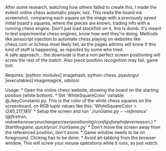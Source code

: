 After some research, watching how others failed to create this, I made the evilest online chess automatic 
player, lulz. This reads the board via screenshot, comparing each square on the image with a previously saved initial board's squares, where the pieces are known, trading info with a running chess engine.
Don't just load stockfish on it, this is dumb. It's meant to test experimental chess engines, know how well they're doing.
       Methods like javascript injection to automate chess playing on websites like chess.com or lichess most likely fail, as the pages admins will know if this kind of stuff is happening, as reported by some who tried.<br>
       A safe approach... the downside is that a non perfect screen positioning will screw the rest of the match. Also piece position recognition may fail, game lost.
       


       
Requires: [python modules] imagehash, python-chess, pyautogui<br>
	  [executables] imagemagick, xdotool

Usage:
	* Open the online chess website, showing the board on the starting position (white bottom).
	* Set 'WhiteSquareColor' variable @./keyConstants.py. This is the color of the white chess squares on the screenboard, on RGB tuple values like this:
        'WhiteSquareColor = (240,217,181)'
        * Setup the screen and run '$./runGame.py --reference' (@ first run, redo whenever you change screen positioning/configs for whatever reason.)
        * Start the game, quickly run '$./runGame.py'
        * Don't move the screen away from the referenced position, don't zoom.
        * Game window needs to be on foreground. Clicking has to be done.
        * Avoid alt-tabbing from the browser window. This will screw your mouse operations while it runs, so just watch. 